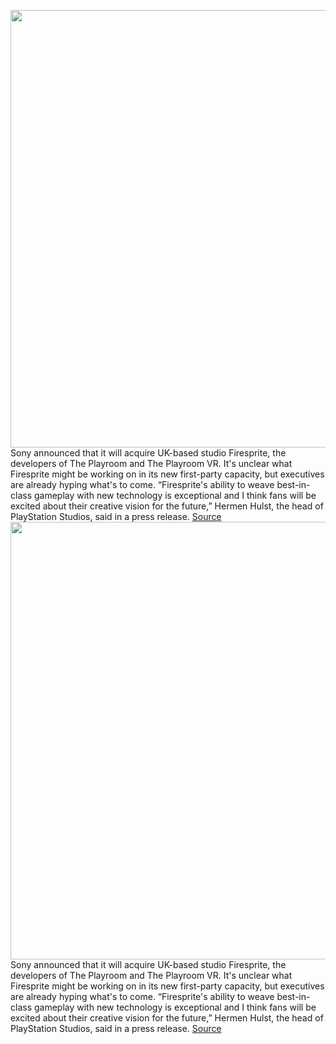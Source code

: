 <img src='https://cdn.vox-cdn.com/thumbor/gsV7gNXgQC4PJ-tG_GY4_9IwYJ4=/0x0:1280x720/1200x800/filters:focal(538x258:742x462)/cdn.vox-cdn.com/uploads/chorus_image/image/69830457/Playroom2_compressed.0.jpeg' width='700px' /><br/>
Sony announced that it will acquire UK-based studio Firesprite, the developers of The Playroom and The Playroom VR. It's unclear what Firesprite might be working on in its new first-party capacity, but executives are already hyping what's to come. “Firesprite's ability to weave best-in-class gameplay with new technology is exceptional and I think fans will be excited about their creative vision for the future,” Hermen Hulst, the head of PlayStation Studios, said in a press release.
<a href='https://www.theverge.com/2021/9/8/22662706/sony-firesprite-the-playroom-developers-playstation-studios'> Source <a/><img src='https://cdn.vox-cdn.com/thumbor/gsV7gNXgQC4PJ-tG_GY4_9IwYJ4=/0x0:1280x720/1200x800/filters:focal(538x258:742x462)/cdn.vox-cdn.com/uploads/chorus_image/image/69830457/Playroom2_compressed.0.jpeg' width='700px' /><br/>
Sony announced that it will acquire UK-based studio Firesprite, the developers of The Playroom and The Playroom VR. It's unclear what Firesprite might be working on in its new first-party capacity, but executives are already hyping what's to come. “Firesprite's ability to weave best-in-class gameplay with new technology is exceptional and I think fans will be excited about their creative vision for the future,” Hermen Hulst, the head of PlayStation Studios, said in a press release.
<a href='https://www.theverge.com/2021/9/8/22662706/sony-firesprite-the-playroom-developers-playstation-studios'> Source <a/>